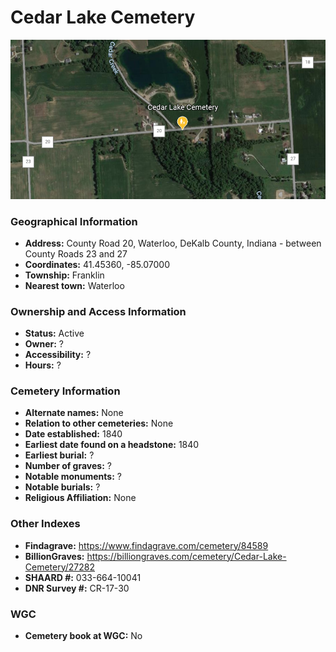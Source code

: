 # Cedar Lake Cemetery

![Cedar Lake Cemetery on Google Earth](https://github.com/FyoAtEPL/DeKalbCemeteries/blob/main/images/mapImages/CedarLakeEarth.png "Cedar Lake Cemetery on Google Earth")

### Geographical Information
- **Address:** County Road 20, Waterloo, DeKalb County, Indiana - between County Roads 23 and 27
- **Coordinates:** 41.45360, -85.07000 
- **Township:** Franklin
- **Nearest town:** Waterloo

### Ownership and Access Information
- **Status:** Active
- **Owner:** ?
- **Accessibility:** ?
- **Hours:** ?

### Cemetery Information
- **Alternate names:** None
- **Relation to other cemeteries:** None
- **Date established:** 1840
- **Earliest date found on a headstone:** 1840
- **Earliest burial:** ?
- **Number of graves:** ?
- **Notable monuments:** ?
- **Notable burials:** ?
- **Religious Affiliation:** None

### Other Indexes
- **Findagrave:** https://www.findagrave.com/cemetery/84589
- **BillionGraves:** https://billiongraves.com/cemetery/Cedar-Lake-Cemetery/27282
- **SHAARD #:** 033-664-10041
- **DNR Survey #:** CR-17-30


### WGC
- **Cemetery book at WGC:** No
